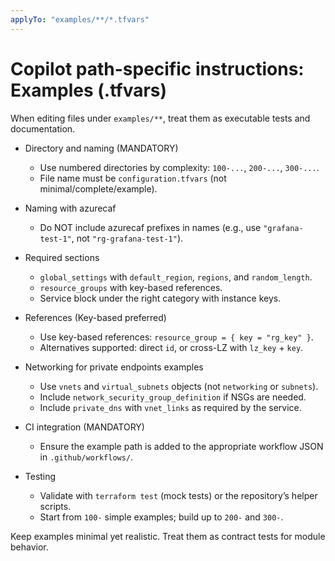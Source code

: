 ```yaml
---
applyTo: "examples/**/*.tfvars"
---
```


# Copilot path-specific instructions: Examples (.tfvars)

When editing files under `examples/**`, treat them as executable tests and documentation.

- Directory and naming (MANDATORY)
  - Use numbered directories by complexity: `100-...`, `200-...`, `300-...`.
  - File name must be `configuration.tfvars` (not minimal/complete/example).

- Naming with azurecaf
  - Do NOT include azurecaf prefixes in names (e.g., use `"grafana-test-1"`, not `"rg-grafana-test-1"`).

- Required sections
  - `global_settings` with `default_region`, `regions`, and `random_length`.
  - `resource_groups` with key-based references.
  - Service block under the right category with instance keys.

- References (Key-based preferred)
  - Use key-based references: `resource_group = { key = "rg_key" }`.
  - Alternatives supported: direct `id`, or cross-LZ with `lz_key` + `key`.

- Networking for private endpoints examples
  - Use `vnets` and `virtual_subnets` objects (not `networking` or `subnets`).
  - Include `network_security_group_definition` if NSGs are needed.
  - Include `private_dns` with `vnet_links` as required by the service.

- CI integration (MANDATORY)
  - Ensure the example path is added to the appropriate workflow JSON in `.github/workflows/`.

- Testing
  - Validate with `terraform test` (mock tests) or the repository’s helper scripts.
  - Start from `100-` simple examples; build up to `200-` and `300-`.

Keep examples minimal yet realistic. Treat them as contract tests for module behavior.
